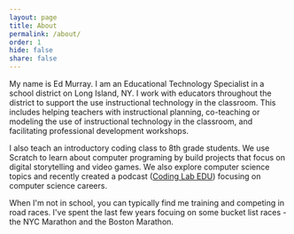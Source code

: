 ```yaml
---
layout: page
title: About
permalink: /about/
order: 1
hide: false
share: false
---
```


My name is Ed Murray.  I am an Educational Technology Specialist in a school district on Long Island, NY.  I work with educators throughout the district to support the use instructional technology in the classroom.  This includes helping teachers with instructional planning, co-teaching or modeling the use of instructional technology in the classroom, and facilitating professional development workshops.

I also teach an introductory coding class to 8th grade students.  We use Scratch to learn about computer programing by build projects that focus on digital storytelling and video games.  We also explore computer science topics and recently created a podcast ([Coding Lab EDU](https://anchor.fm/mrmurrayedu)) focusing on computer science careers.

When I'm not in school, you can typically find me training and competing in road races.  I've spent the last few years focuing on some bucket list races - the NYC Marathon and the Boston Marathon.
